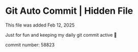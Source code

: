 # Git Auto Commit | Hidden File

This file was added Feb 12, 2025

Just for fun and keeping my daily git commit active 🤪

commit number: 58823
